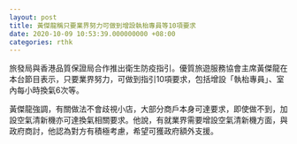 ```yaml
---
layout: post
title: 黃傑龍稱只要業界努力可做到增設執枱專員等10項要求
date: 2020-10-09 10:53:39.000000000 +08:00
categories: rthk
---
```


旅發局與香港品質保證局合作推出衛生防疫指引。優質旅遊服務協會主席黃傑龍在本台節目表示，只要業界努力，可做到指引10項要求，包括增設「執枱專員」、室內每小時換氣6次等。

黃傑龍強調，有關做法不會歧視小店，大部分商戶本身可達要求，即使做不到，加設空氣清新機亦可達換氣相關要求。他說，有就業界需要增設空氣清新機方面，與政府商討，他認為對方有積極考慮，希望可獲政府額外支援。
